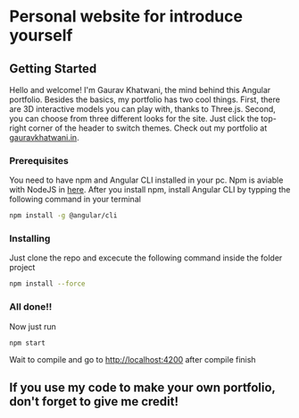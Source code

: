 # Personal website for introduce yourself

## Getting Started
Hello and welcome! I'm Gaurav Khatwani, the mind behind this Angular portfolio. Besides the basics, my portfolio has two cool things. First, there are 3D interactive models you can play with, thanks to Three.js. Second, you can choose from three different looks for the site. Just click the top-right corner of the header to switch themes. Check out my portfolio at [gauravkhatwani.in](https://gauravkhatwani.in).

### Prerequisites

You need to have npm and Angular CLI installed in your pc. Npm is aviable with NodeJS in [here](https://nodejs.org/es/). After you install npm, install Angular CLI by typping the following command in your terminal

``` bash
npm install -g @angular/cli
```

### Installing

Just clone  the repo and excecute the following command inside the folder project

``` bash
npm install --force
```

### All done!!

Now just run
```
npm start
```
Wait to compile and go to [http://localhost:4200](http://localhost:4200) after compile finish

## If you use my code to make your own portfolio, don't forget to give me credit! 
